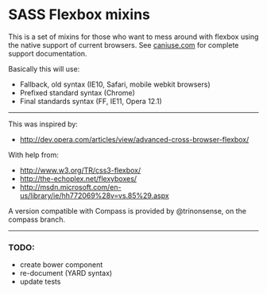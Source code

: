 # SASS Flexbox mixins

This is a set of mixins for those who want to mess
around with flexbox using the native support of current
browsers. See [caniuse.com](http://caniuse.com/flexbox) for complete support documentation.

Basically this will use:

- Fallback, old syntax (IE10, Safari, mobile webkit browsers)
- Prefixed standard syntax (Chrome)
- Final standards syntax (FF, IE11, Opera 12.1)

------------------------
This was inspired by:

- http://dev.opera.com/articles/view/advanced-cross-browser-flexbox/
	
With help from:

- http://www.w3.org/TR/css3-flexbox/
- http://the-echoplex.net/flexyboxes/
- http://msdn.microsoft.com/en-us/library/ie/hh772069%28v=vs.85%29.aspx

A version compatible with Compass is provided by @trinonsense, on the compass branch.

---
### TODO:
- create bower component
- re-document (YARD syntax)
- update tests
